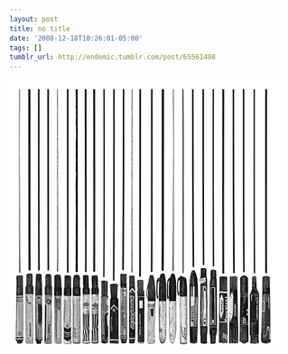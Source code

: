 ```yaml
---
layout: post
title: no title
date: '2008-12-18T10:26:01-05:00'
tags: []
tumblr_url: http://endemic.tumblr.com/post/65561498
---
```

 ![](/tumblr_files/GozJ8yit3hn40g6hNvcc7XASo1_500.png)  
